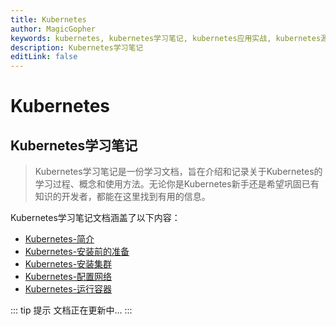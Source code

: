 ```yaml
---
title: Kubernetes
author: MagicGopher
keywords: kubernetes, kubernetes学习笔记, kubernetes应用实战, kubernetes源码解析
description: Kubernetes学习笔记
editLink: false
---
```


# Kubernetes

## Kubernetes学习笔记

> Kubernetes学习笔记是一份学习文档，旨在介绍和记录关于Kubernetes的学习过程、概念和使用方法。无论你是Kubernetes新手还是希望巩固已有知识的开发者，都能在这里找到有用的信息。

Kubernetes学习笔记文档涵盖了以下内容：
- [Kubernetes-简介](./01-Kubernetes学习笔记/01-Kubernetes-简介.md)
- [Kubernetes-安装前的准备](./01-Kubernetes学习笔记/02-Kubernetes-安装前的准备.md)
- [Kubernetes-安装集群](./01-Kubernetes学习笔记/03-Kubernetes-安装集群.md)
- [Kubernetes-配置网络](./01-Kubernetes学习笔记/04-Kubernetes-配置网络.md)
- [Kubernetes-运行容器](./01-Kubernetes学习笔记/05-Kubernetes-运行容器.md)

::: tip 提示
文档正在更新中...
:::